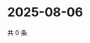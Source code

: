 # 2025-08-06

共 0 条

<!-- BEGIN ZHIHUVIDEO -->
<!-- 最后更新时间 Wed Aug 06 2025 15:18:42 GMT+0800 (China Standard Time) -->

<!-- END ZHIHUVIDEO -->
